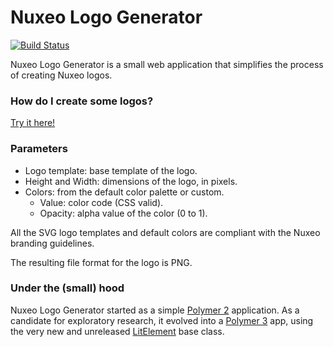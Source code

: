 # Nuxeo Logo Generator

[![Build Status](https://travis-ci.org/mnixo/nuxeo-logo-generator.svg?branch=master)](https://travis-ci.org/mnixo/nuxeo-logo-generator)

Nuxeo Logo Generator is a small web application that simplifies the process of creating Nuxeo logos.

### How do I create some logos?

[Try it here!](https://mnixo.github.io/nuxeo-logo-generator/) 

### Parameters

- Logo template: base template of the logo.
- Height and Width: dimensions of the logo, in pixels.
- Colors: from the default color palette or custom.
  - Value: color code (CSS valid).
  - Opacity: alpha value of the color (0 to 1).

All the SVG logo templates and default colors are compliant with the Nuxeo branding guidelines.

The resulting file format for the logo is PNG.

### Under the (small) hood

Nuxeo Logo Generator started as a simple [Polymer 2](https://www.polymer-project.org/2.0/start/) application.
As a candidate for exploratory research, it evolved into a [Polymer 3](https://www.polymer-project.org/3.0/start/) app, using the very new and unreleased [LitElement](https://github.com/Polymer/lit-element) base class.
